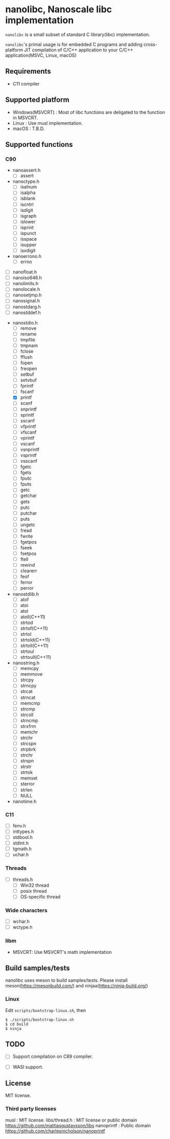 # nanolibc, Nanoscale libc implementation

`nanolibc` is a small subset of standard C library(libc) implementation.

`nanolibc`'s primal usage is for embedded C programs and adding cross-platform JIT compilation of C/C++ application to your C/C++ application(MSVC, Linux, macOS)

## Requirements

* C11 compiler

## Supported platform

* Windows(MSVCRT) : Most of libc functions are deligated to the function in MSVCRT.
* Linux : Use musl implementation.
* macOS : T.B.D.

## Supported functions

### C90

* nanoassert.h
  * [ ] assert
* nanoctype.h
  * [ ] isalnum
  * [ ] isalpha
  * [ ] isblank
  * [ ] iscntrl
  * [ ] isdigit
  * [ ] isgraph
  * [ ] islower
  * [ ] isprint
  * [ ] ispunct
  * [ ] isspace
  * [ ] isupper
  * [ ] isxdigit
* nanoerrono.h
  * [ ] errno
* [ ] nanofloat.h
* [ ] nanoiso646.h
* [ ] nanolimits.h
* [ ] nanolocale.h
* [ ] nanosetjmp.h
* [ ] nanosignal.h
* [ ] nanostdarg.h
* [ ] nanostddef.h
* nanostdio.h
  * [ ] remove
  * [ ] rename
  * [ ] tmpfile
  * [ ] tmpnam
  * [ ] fclose
  * [ ] fflush
  * [ ] fopen
  * [ ] freopen
  * [ ] setbuf
  * [ ] setvbuf
  * [ ] fprintf
  * [ ] fscanf
  * [x] printf
  * [ ] scanf
  * [ ] snprintf
  * [ ] sprintf
  * [ ] sscanf
  * [ ] vfprintf
  * [ ] vfscanf
  * [ ] vprintf
  * [ ] vscanf
  * [ ] vsnprintf
  * [ ] vsprintf
  * [ ] vsscanf
  * [ ] fgetc
  * [ ] fgets
  * [ ] fputc
  * [ ] fputs
  * [ ] getc
  * [ ] getchar
  * [ ] gets
  * [ ] putc
  * [ ] putchar
  * [ ] puts
  * [ ] ungetc
  * [ ] fread
  * [ ] fwrite
  * [ ] fgetpos
  * [ ] fseek
  * [ ] fsetpos
  * [ ] ftell
  * [ ] rewind
  * [ ] clearerr
  * [ ] feof
  * [ ] ferror
  * [ ] perror
* nanostdlib.h
  * [ ] atof
  * [ ] atoi
  * [ ] atol
  * [ ] atoll(C++11)
  * [ ] strtod
  * [ ] strtof(C++11)
  * [ ] strtol
  * [ ] strtold(C++11)
  * [ ] strtoll(C++11)
  * [ ] strtoul
  * [ ] strtoull(C++11)
* nanostring.h
  * [ ] memcpy
  * [ ] memmove
  * [ ] strcpy
  * [ ] strncpy
  * [ ] strcat
  * [ ] strncat
  * [ ] memcmp
  * [ ] strcmp
  * [ ] strcoll
  * [ ] strncmp
  * [ ] strxfrm
  * [ ] memchr
  * [ ] strchr
  * [ ] strcspn
  * [ ] strpbrk
  * [ ] strchr
  * [ ] strspn
  * [ ] strstr
  * [ ] strtok
  * [ ] memset
  * [ ] sterror
  * [ ] strlen
  * [ ] NULL
* nanotime.h

### C11

* [ ] fenv.h
* [ ] inttypes.h
* [ ] stdbool.h
* [ ] stdint.h
* [ ] tgmath.h
* [ ] uchar.h

### Threads

* [ ] threads.h
  * [ ] Win32 thread
  * [ ] posix thread
  * [ ] OS-specific thread

### Wide characters

* [ ] wchar.h
* [ ] wctype.h

### libm

* MSVCRT: Use MSVCRT's math implementation


## Build samples/tests

nanolibc uses meson to build samples/tests.
Please install meson(https://mesonbuild.com/) and ninjaa(https://ninja-build.org/)

### Linux

Edit `scripts/bootstrap-linux.sh`, then

```
$ ./scripts/bootstrap-linux.sh
$ cd build
$ ninja
```

## TODO

* [ ] Support compilation on C89 compiler.
* [ ] WASI support.


## License

MIT license.

### Third party licenses

musl : MIT license.
libs/thread.h : MIT license or public domain https://github.com/mattiasgustavsson/libs
nanoprintf : Public domain https://github.com/charlesnicholson/nanoprintf
